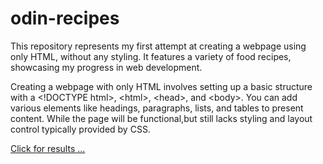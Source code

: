 # odin-recipes

This repository represents my first attempt at creating a webpage using only HTML, without any styling. It features a variety of food recipes, showcasing my progress in web development.

Creating a webpage with only HTML involves setting up a basic structure with a &lt;!DOCTYPE html&gt;, &lt;html&gt;, &lt;head&gt;, and &lt;body&gt;. You can add various elements like headings, paragraphs, lists, and tables to present content. While the page will be functional,but still lacks styling and layout control typically provided by CSS.

<a href="https://niylii.github.io/odin-recipes/" >Click for results ...</a>
